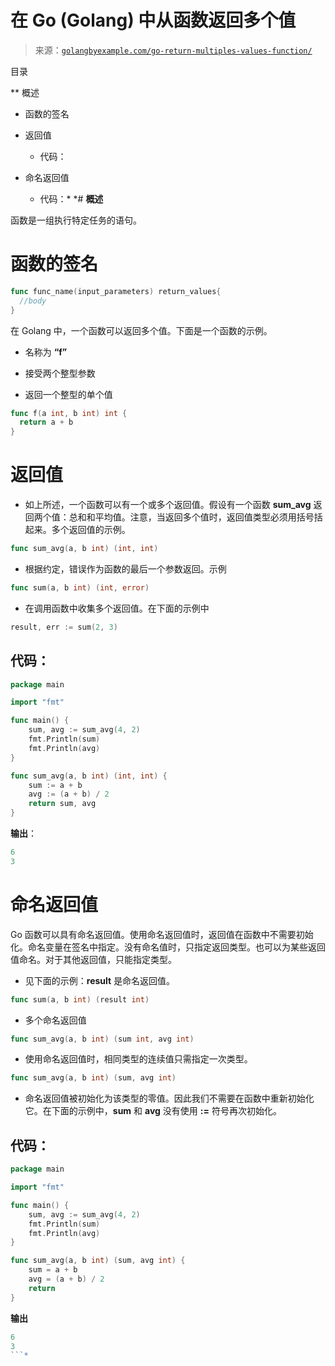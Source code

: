 <!--yml

类别：未分类

日期：2024-10-13 06:11:24

-->

# 在 Go (Golang) 中从函数返回多个值

> 来源：[`golangbyexample.com/go-return-multiples-values-function/`](https://golangbyexample.com/go-return-multiples-values-function/)

目录

**   概述

+   函数的签名

+   返回值

    +   代码：

+   命名返回值

    +   代码：*  *# **概述**

函数是一组执行特定任务的语句。

# **函数的签名**

```go
func func_name(input_parameters) return_values{
  //body
}
```

在 Golang 中，一个函数可以返回多个值。下面是一个函数的示例。

+   名称为 **“f”**

+   接受两个整型参数

+   返回一个整型的单个值

```go
func f(a int, b int) int {
  return a + b 
}
```

# **返回值**

+   如上所述，一个函数可以有一个或多个返回值。假设有一个函数 **sum_avg** 返回两个值：总和和平均值。注意，当返回多个值时，返回值类型必须用括号括起来。多个返回值的示例。

```go
func sum_avg(a, b int) (int, int)
```

+   根据约定，错误作为函数的最后一个参数返回。示例

```go
func sum(a, b int) (int, error)
```

+   在调用函数中收集多个返回值。在下面的示例中

```go
result, err := sum(2, 3) 
```

## **代码：**

```go
package main

import "fmt"

func main() {
    sum, avg := sum_avg(4, 2)
    fmt.Println(sum)
    fmt.Println(avg)
}

func sum_avg(a, b int) (int, int) {
    sum := a + b
    avg := (a + b) / 2
    return sum, avg
}
```

**输出**：

```go
6
3
```

# **命名返回值**

Go 函数可以具有命名返回值。使用命名返回值时，返回值在函数中不需要初始化。命名变量在签名中指定。没有命名值时，只指定返回类型。也可以为某些返回值命名。对于其他返回值，只能指定类型。

+   见下面的示例：**result** 是命名返回值。

```go
func sum(a, b int) (result int)
```

+   多个命名返回值

```go
func sum_avg(a, b int) (sum int, avg int)
```

+   使用命名返回值时，相同类型的连续值只需指定一次类型。

```go
func sum_avg(a, b int) (sum, avg int)
```

+   命名返回值被初始化为该类型的零值。因此我们不需要在函数中重新初始化它。在下面的示例中，**sum** 和 **avg** 没有使用 **:=** 符号再次初始化。

## **代码：**

```go
package main

import "fmt"

func main() {
    sum, avg := sum_avg(4, 2)
    fmt.Println(sum)
    fmt.Println(avg)
}

func sum_avg(a, b int) (sum, avg int) {
    sum = a + b
    avg = (a + b) / 2
    return
} 
```

**输出**

```go
6
3
```*
